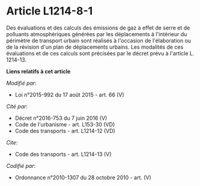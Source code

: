 # Article L1214-8-1

Des évaluations et des calculs des émissions de gaz à effet de serre et de polluants atmosphériques générées par les
déplacements à l'intérieur du périmètre de transport urbain sont réalisés à l'occasion de l'élaboration ou de la révision
d'un plan de déplacements urbains. Les modalités de ces évaluations et de ces calculs sont précisées par le décret prévu à
l'article L. 1214-13.

**Liens relatifs à cet article**

_Modifié par_:

  - Loi n°2015-992 du 17 août 2015 - art. 66 (V)

_Cité par_:

  - Décret n°2016-753 du 7 juin 2016 (V)
  - Code de l'urbanisme - art. L153-30 (VD)
  - Code des transports - art. L1214-12 (VD)

_Cite_:

  - Code des transports - art. L1214-13 (V)

_Codifié par_:

  - Ordonnance n°2010-1307 du 28 octobre 2010 - art. (V)
